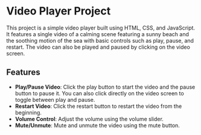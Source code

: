 # Video Player Project

This project is a simple video player built using HTML, CSS, and JavaScript. 
It features a single video of a calming scene featuring a sunny beach and the soothing motion of the sea
with basic controls such as play, pause, and restart. 
The video can also be played and paused by clicking on the video screen.

## Features

- **Play/Pause Video**: Click the play button to start the video and the pause button to pause it. You can also click directly on the video screen to toggle between play and pause.
- **Restart Video**: Click the restart button to restart the video from the beginning.
- **Volume Control**: Adjust the volume using the volume slider.
- **Mute/Unmute**: Mute and unmute the video using the mute button.




